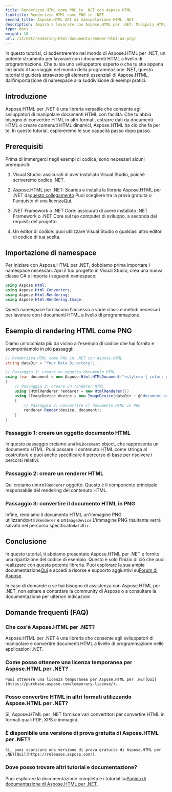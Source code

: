 ```yaml
---
title: Renderizza HTML come PNG in .NET con Aspose.HTML
linktitle: Renderizza HTML come PNG in .NET
second_title: Aspose.HTML API di manipolazione HTML .NET
description: Impara a lavorare con Aspose.HTML per .NET. Manipola HTML, converti in vari formati e altro ancora. Immergiti in questo tutorial completo!
type: docs
weight: 10
url: /it/net/rendering-html-documents/render-html-as-png/
---
```


In questo tutorial, ci addentreremo nel mondo di Aspose.HTML per .NET, un potente strumento per lavorare con i documenti HTML a livello di programmazione. Che tu sia uno sviluppatore esperto o che tu stia appena iniziando il tuo viaggio nel mondo della programmazione .NET, questo tutorial ti guiderà attraverso gli elementi essenziali di Aspose.HTML, dall'importazione di namespace alla suddivisione di esempi pratici.

## Introduzione

Aspose.HTML per .NET è una libreria versatile che consente agli sviluppatori di manipolare documenti HTML con facilità. Che tu abbia bisogno di convertire HTML in altri formati, estrarre dati da documenti HTML o creare contenuti HTML dinamici, Aspose.HTML ha ciò che fa per te. In questo tutorial, esploreremo le sue capacità passo dopo passo.

## Prerequisiti

Prima di immergerci negli esempi di codice, sono necessari alcuni prerequisiti:

1. Visual Studio: assicurati di aver installato Visual Studio, poiché scriveremo codice .NET.

2.  Aspose.HTML per .NET: Scarica e installa la libreria Aspose.HTML per .NET da[questo collegamento](https://releases.aspose.com/html/net/) Puoi scegliere tra la prova gratuita o l'acquisto di una licenza[Qui](https://purchase.aspose.com/buy).

3. .NET Framework o .NET Core: assicurati di avere installato .NET Framework o .NET Core sul tuo computer di sviluppo, a seconda dei requisiti del progetto.

4. Un editor di codice: puoi utilizzare Visual Studio o qualsiasi altro editor di codice di tua scelta.

## Importazione di namespace

Per iniziare con Aspose.HTML per .NET, dobbiamo prima importare i namespace necessari. Apri il tuo progetto in Visual Studio, crea una nuova classe C# e importa i seguenti namespace:

```csharp
using Aspose.Html;
using Aspose.Html.Converters;
using Aspose.Html.Rendering;
using Aspose.Html.Rendering.Image;
```

Questi namespace forniscono l'accesso a varie classi e metodi necessari per lavorare con i documenti HTML a livello di programmazione.

## Esempio di rendering HTML come PNG

Diamo un'occhiata più da vicino all'esempio di codice che hai fornito e scomponiamolo in più passaggi:

```csharp
// Renderizza HTML come PNG in .NET con Aspose.HTML
string dataDir = "Your Data Directory";

// Passaggio 1: creare un oggetto documento HTML
using (var document = new Aspose.Html.HTMLDocument("<style>p { color: green; }</style><p>my first paragraph</p>", @"c:\work\"))
{
    // Passaggio 2: creare un renderer HTML
    using (HtmlRenderer renderer = new HtmlRenderer())
    using (ImageDevice device = new ImageDevice(dataDir + @"document_out.png"))
    {
        // Passaggio 3: convertire il documento HTML in PNG
        renderer.Render(device, document);
    }
}
```

### Passaggio 1: creare un oggetto documento HTML

 In questo passaggio creiamo un`HTMLDocument` object, che rappresenta un documento HTML. Puoi passare il contenuto HTML come stringa al costruttore e puoi anche specificare il percorso di base per risolvere i percorsi relativi.

### Passaggio 2: creare un renderer HTML

 Qui creiamo un`HtmlRenderer` oggetto. Questo è il componente principale responsabile del rendering del contenuto HTML. 

### Passaggio 3: convertire il documento HTML in PNG

 Infine, rendiamo il documento HTML un'immagine PNG utilizzando`HtmlRenderer` e un`ImageDevice` L'immagine PNG risultante verrà salvata nel percorso specificato`dataDir`.

## Conclusione

In questo tutorial, ti abbiamo presentato Aspose.HTML per .NET e fornito una ripartizione del codice di esempio. Questo è solo l'inizio di ciò che puoi realizzare con questa potente libreria. Puoi esplorare la sua ampia documentazione[Qui](https://reference.aspose.com/html/net/) e accedi a risorse e supporto aggiuntivi su[Forum di Aspose](https://forum.aspose.com/).

In caso di domande o se hai bisogno di assistenza con Aspose.HTML per .NET, non esitare a contattare la community di Aspose o a consultare la documentazione per ulteriori indicazioni.

## Domande frequenti (FAQ)

### Che cos'è Aspose.HTML per .NET?
   Aspose.HTML per .NET è una libreria che consente agli sviluppatori di manipolare e convertire documenti HTML a livello di programmazione nelle applicazioni .NET.

### Come posso ottenere una licenza temporanea per Aspose.HTML per .NET?
    Puoi ottenere una licenza temporanea per Aspose.HTML per .NET[Qui](https://purchase.aspose.com/temporary-license/).

### Posso convertire HTML in altri formati utilizzando Aspose.HTML per .NET?
   Sì, Aspose.HTML per .NET fornisce vari convertitori per convertire HTML in formati quali PDF, XPS e immagini.

### È disponibile una versione di prova gratuita di Aspose.HTML per .NET?
    Sì, puoi scaricare una versione di prova gratuita di Aspose.HTML per .NET[Qui](https://releases.aspose.com/).

### Dove posso trovare altri tutorial e documentazione?
   Puoi esplorare la documentazione completa e i tutorial su[Pagina di documentazione di Aspose.HTML per .NET](https://reference.aspose.com/html/net/).